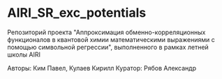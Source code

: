 # AIRI_SR_exc_potentials
Репозиторий проекта "Аппроксимация обменно-корреляционных функционалов в квантовой химии математическими выражениями с помощью символьной регрессии", выполненного в рамках летней школы AIRI

Авторы: Ким Павел, Кулаев Кирилл
Куратор: Рябов Александр
